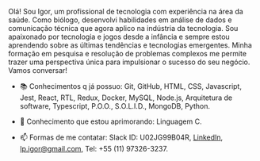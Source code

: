 Olá! Sou Igor, um profissional de tecnologia com experiência na área da saúde. Como biólogo, desenvolvi habilidades em análise de dados e comunicação técnica que agora aplico na indústria da tecnologia. Sou apaixonado por tecnologia e jogos desde a infância e sempre estou aprendendo sobre as últimas tendências e tecnologias emergentes. Minha formação em pesquisa e resolução de problemas complexos me permite trazer uma perspectiva única para impulsionar o sucesso do seu negócio. Vamos conversar!

- :books: Conhecimentos q já possuo: Git, GitHub, HTML, CSS, Javascript, Jest, React, RTL, Redux, Docker, MySQL, Node.js, Arquitetura de software, Typescript, P.O.O., S.O.L.I.D., MongoDB, Python.

- 🌱 Conhecimento que estou aprimorando: Linguagem C.

- 📫 Formas de me contatar: Slack ID: U02JG99B04R, [LinkedIn](https://www.linkedin.com/in/polidex/), lp.igor@gmail.com, Tel: +55 (11) 97326-3237.
 
<!--- 
polidex/polidex is a ✨ special ✨ repository because its `README.md` (this file) appears on your GitHub profile.
You can click the Preview link to take a look at your changes.
--->
